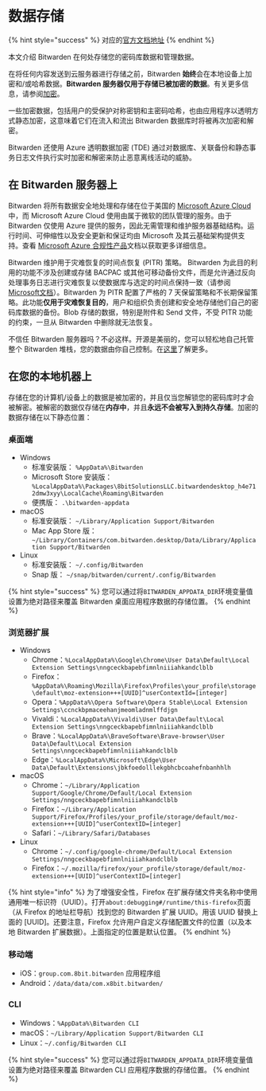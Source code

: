 # 数据存储

{% hint style="success" %}
对应的[官方文档地址](https://bitwarden.com/help/article/data-storage/)
{% endhint %}

本文介绍 Bitwarden 在何处存储您的密码库数据和管理数据。

在将任何内容发送到云服务器进行存储之前，Bitwarden **始终**会在本地设备上加密和/或哈希数据。**Bitwarden 服务器仅用于存储已被加密的数据**。有关更多信息，请参阅[加密](encryption.md)。

一些加密数据，包括用户的受保护对称密钥和主密码哈希，也由应用程序以透明方式静态加密，这意味着它们在流入和流出 Bitwarden 数据库时将被再次加密和解密。

Bitwarden 还使用 Azure 透明数据加密 (TDE) 通过对数据库、关联备份和静态事务日志文件执行实时加密和解密来防止恶意离线活动的威胁。

## 在 Bitwarden 服务器上 <a href="#on-bitwarden-servers" id="on-bitwarden-servers"></a>

Bitwarden 将所有数据安全地处理和存储在位于美国的 [Microsoft Azure Cloud](https://en.wikipedia.org/wiki/Microsoft\_Azure) 中，而 Microsoft Azure Cloud 使用由属于微软的团队管理的服务。由于 Bitwarden 仅使用 Azure 提供的服务，因此无需管理和维护服务器基础结构。运行时间、可伸缩性以及安全更新和保证均由 Microsoft 及其云基础架构提供支持。查看 [Microsoft Azure 合规性产品](https://azure.microsoft.com/en-us/resources/microsoft-azure-compliance-offerings/)文档以获取更多详细信息。

Bitwarden 维护用于灾难恢复的时间点恢复 (PITR) 策略。 Bitwarden 为此目的利用的功能不涉及创建或存储 BACPAC 或其他可移动备份文件，而是允许通过反向处理事务日志进行灾难恢复以使数据库与选定的时间点保持一致（请参阅 [Microsoft文档](https://learn.microsoft.com/en-us/azure/azure-sql/database/hyperscale-automated-backups-overview?view=azuresql)）。Bitwarden 为 PITR 配置了严格的 7 天保留策略和不长期保留策略。此功能**仅用于灾难恢复目的**，用户和组织负责创建和安全地存储他们自己的密码库数据的备份。Blob 存储的数据，特别是附件和 Send 文件，不受 PITR 功能的约束，一旦从 Bitwarden 中删除就无法恢复。

不信任 Bitwarden 服务器吗？不必这样。开源是美丽的，您可以轻松地自己托管整个 Bitwarden 堆栈，您的数据由你自己控制。在[这里](../self-hosting/install-and-deploy-guides/docker/linux-standard-deployment.md)了解更多。

## 在您的本地机器上 <a href="#on-your-local-machine" id="on-your-local-machine"></a>

存储在您的计算机/设备上的数据是被加密的，并且仅当您解锁您的密码库时才会被解密。被解密的数据仅存储在**内存中**，并且**永远不会被写入到持久存储**。加密的数据存储在以下静态位置：

### 桌面端 <a href="#desktop-app" id="desktop-app"></a>

* Windows
  * 标准安装版： `%AppData%\Bitwarden`
  * Microsoft Store 安装版：`%LocalAppData%\Packages\8bitSolutionsLLC.bitwardendesktop_h4e712dmw3xyy\LocalCache\Roaming\Bitwarden`
  * 便携版： `.\bitwarden-appdata`
* macOS
  * 标准安装版： `~/Library/Application Support/Bitwarden`
  * Mac App Store 版： `~/Library/Containers/com.bitwarden.desktop/Data/Library/Application Support/Bitwarden`
* Linux
  * 标准安装版： `~/.config/Bitwarden`
  * Snap 版： `~/snap/bitwarden/current/.config/Bitwarden`

{% hint style="success" %}
您可以通过将`BITWARDEN_APPDATA_DIR`环境变量值设置为绝对路径来覆盖 Bitwarden 桌面应用程序数据的存储位置。
{% endhint %}

### 浏览器扩展 <a href="#browser-extension" id="browser-extension"></a>

* Windows
  * Chrome：`%LocalAppData%\Google\Chrome\User Data\Default\Local Extension Settings\nngceckbapebfimnlniiiahkandclblb`
  * Firefox：`%AppData%\Roaming\Mozilla\Firefox\Profiles\your_profile\storage\default\moz-extension+++[UUID]^userContextId=[integer]`
  * Opera：`%AppData%\Opera Software\Opera Stable\Local Extension Settings\ccnckbpmaceehanjmeomladnmlffdjgn`
  * Vivaldi：`%LocalAppData%\Vivaldi\User Data\Default\Local Extension Settings\nngceckbapebfimnlniiiahkandclblb`
  * Brave：`%LocalAppData%\BraveSoftware\Brave-browser\User Data\Default\Local Extension Settings\nngceckbapebfimnlniiiahkandclblb`
  * Edge：`%LocalAppData%\Microsoft\Edge\User Data\Default\Extensions\jbkfoedolllekgbhcbcoahefnbanhhlh`
* macOS
  * Chrome：`~/Library/Application Support/Google/Chrome/Default/Local Extension Settings/nngceckbapebfimnlniiiahkandclblb`
  * Firefox：`~/Library/Application Support/Firefox/Profiles/your_profile/storage/default/moz-extension+++[UUID]^userContextID=[integer]`
  * Safari：`~/Library/Safari/Databases`
* Linux
  * Chrome：`~/.config/google-chrome/Default/Local Extension Settings/nngceckbapebfimnlniiiahkandclblb`
  * Firefox：`~/.mozilla/firefox/your_profile/storage/default/moz-extension+++[UUID]^userContextID=[integer]`

{% hint style="info" %}
为了增强安全性，Firefox 在扩展存储文件夹名称中使用通用唯一标识符（UUID）。打开`about:debugging#/runtime/this-firefox`页面（从 Firefox 的地址栏导航）找到您的 Bitwarden 扩展 UUID。用该 UUID 替换上面的 \[UUID]。还要注意，Firefox 允许用户自定义存储配置文件的位置（以及本地 Bitwarden 扩展数据）。上面指定的位置是默认位置。
{% endhint %}

### 移动端 <a href="#mobile" id="mobile"></a>

* iOS：`group.com.8bit.bitwarden` 应用程序组
* Android：`/data/data/com.x8bit.bitwarden/`

### CLI

* Windows：`%AppData%\Bitwarden CLI`
* macOS：`~/Library/Application Support/Bitwarden CLI`
* Linux：`~/.config/Bitwarden CLI`

{% hint style="success" %}
您可以通过将`BITWARDEN_APPDATA_DIR`环境变量值设置为绝对路径来覆盖 Bitwarden CLI 应用程序数据的存储位置。
{% endhint %}
